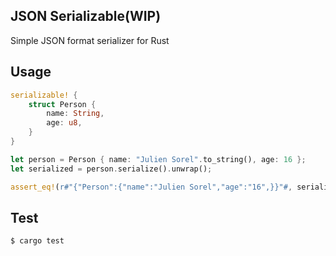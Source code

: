 ## JSON Serializable(WIP)

Simple JSON format serializer for Rust

## Usage

```rust
serializable! {
    struct Person {
        name: String,
        age: u8,
    }
}

let person = Person { name: "Julien Sorel".to_string(), age: 16 };
let serialized = person.serialize().unwrap();

assert_eq!(r#"{"Person":{"name":"Julien Sorel","age":"16",}}"#, serialized);
```

## Test

```
$ cargo test
```
